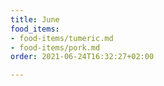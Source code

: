 ```yaml
---
title: June
food_items:
- food-items/tumeric.md
- food-items/pork.md
order: 2021-06-24T16:32:27+02:00

---
```

